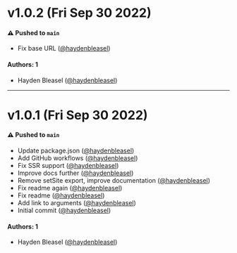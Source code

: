 # v1.0.2 (Fri Sep 30 2022)

#### ⚠️ Pushed to `main`

- Fix base URL ([@haydenbleasel](https://github.com/haydenbleasel))

#### Authors: 1

- Hayden Bleasel ([@haydenbleasel](https://github.com/haydenbleasel))

---

# v1.0.1 (Fri Sep 30 2022)

#### ⚠️ Pushed to `main`

- Update package.json ([@haydenbleasel](https://github.com/haydenbleasel))
- Add GitHub workflows ([@haydenbleasel](https://github.com/haydenbleasel))
- Fix SSR support ([@haydenbleasel](https://github.com/haydenbleasel))
- Improve docs further ([@haydenbleasel](https://github.com/haydenbleasel))
- Remove setSite export, improve documentation ([@haydenbleasel](https://github.com/haydenbleasel))
- Fix readme again ([@haydenbleasel](https://github.com/haydenbleasel))
- Fix readme ([@haydenbleasel](https://github.com/haydenbleasel))
- Add link to arguments ([@haydenbleasel](https://github.com/haydenbleasel))
- Initial commit ([@haydenbleasel](https://github.com/haydenbleasel))

#### Authors: 1

- Hayden Bleasel ([@haydenbleasel](https://github.com/haydenbleasel))
